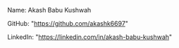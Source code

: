 Name: Akash Babu Kushwah 

GitHub: "https://github.com/akashk6697"

LinkedIn: "https://linkedin.com/in/akash-babu-kushwah"
